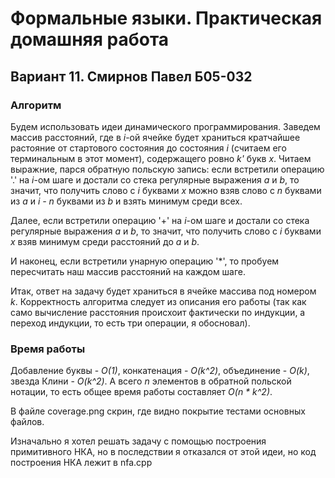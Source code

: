 # Формальные языки. Практическая домашняя работа #
## Вариант 11. Смирнов Павел Б05-032 ##

### Алгоритм ###
Будем использовать идеи динамического программирования. Заведем массив расстояний, где в *i*-ой ячейке будет храниться кратчайшее растояние от стартового состояния до состояния *i* (считаем его терминальным в этот момент), содержащего ровно *k'* букв *x*. Читаем выражние, парся обратную польскую запись: если встретили операцию '.' на *i*-ом шаге и достали со стека регулярные выражения *a* и *b*, то значит, что получить слово с *i* буквами *x* можно взяв слово с *n* буквами из *a* и *i - n* буквами из *b* и взять минимум среди всех.

Далее, если встретили операцию '+' на *i*-ом шаге и достали со стека регулярные выражения *a* и *b*, то значит, что получить слово с *i* буквами *x* взяв минимум среди расстояний до *a* и *b*.

И наконец, если встретили унарную операцию '*', то пробуем пересчитать наш массив расстояний на каждом шаге.

Итак, ответ на задачу будет храниться в ячейке массива под номером *k*. Корректность алгоритма следует из описания его работы (так как само вычисление расстояния происхоит фактически по индукции, а переход индукции, то есть три операции, я обосновал).

### Время работы ###
Добавление буквы - *O(1)*, конкатенация - *O(k^2)*, объединение - *O(k)*, звезда Клини - *O(k^2)*. А всего *n* элементов в обратной польской нотации, то есть общее время работы составляет *O(n * k^2)*.

В файле coverage.png скрин, где видно покрытие тестами основных файлов. 

Изначально я хотел решать задачу с помощью построения примитивного НКА, но в последствии я отказался от этой идеи, но код построения НКА лежит в nfa.cpp
